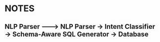 # NOTES
## NLP Parser  --->  NLP Parser → Intent Classifier → Schema-Aware SQL Generator → Database
